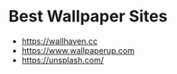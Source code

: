 # Best Wallpaper Sites

- https://wallhaven.cc
- https://www.wallpaperup.com
- https://unsplash.com/
